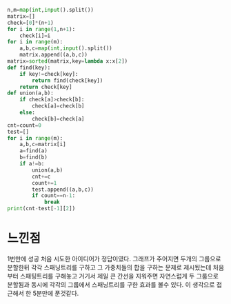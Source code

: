 ```py
n,m=map(int,input().split())
matrix=[]
check=[0]*(n+1)
for i in range(1,n+1):
    check[i]=i
for i in range(m):
    a,b,c=map(int,input().split())
    matrix.append((a,b,c))
matrix=sorted(matrix,key=lambda x:x[2])
def find(key):
    if key!=check[key]:
        return find(check[key])
    return check[key]
def union(a,b):
    if check[a]>check[b]:
        check[a]=check[b]
    else:
        check[b]=check[a]
cnt=count=0
test=[]
for i in range(m):
    a,b,c=matrix[i]
    a=find(a)
    b=find(b)
    if a!=b:
        union(a,b)
        cnt+=c
        count+=1
        test.append((a,b,c))
        if count==n-1:
            break
print(cnt-test[-1][2])

```
<h1>느낀점</h1>
1번만에 성공 
처음 시도한 아이디어가 정답이였다.
그래프가 주어지면 두개의 그룹으로 분할한뒤 각각 스패닝트리를 구하고 그 가중치들의 합을 구하는 문제로 제시됬는데
처음부터 스패팅트리를 구해놓고 거기서 제일 큰 간선을 지워주면 자연스럽게 두 그룹으로 분할됨과 동시에 각각의 그룹에서 스패닝트리를 구한 효과를 볼수 있다.
이 생각으로 접근해서 한 5분만에 푼것같다.
